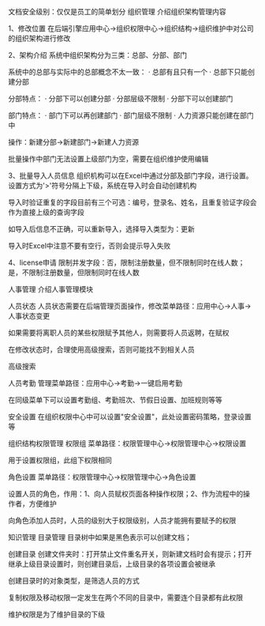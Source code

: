 文档安全级别：仅仅是员工的简单划分
组织管理
介绍组织架构管理内容

1、修改位置
在后端引擎应用中心->组织权限中心->组织结构->组织维护中对公司的组织架构进行修改

2、架构介绍
系统中组织架构分为三类：总部、分部、部门

系统中的总部与实际中的总部概念不太一致： · 总部有且只有一个 · 总部下只能创建分部

分部特点： · 分部下可以创建分部 · 分部层级不限制 · 分部下可以创建部门

部门特点： · 部门下可以再创建部门 · 部门层级不限制 · 人力资源只能创建在部门中

操作：新建分部->新建部门->新建人力资源

批量操作中部门无法设置上级部门为空，需要在组织维护使用编辑

3、批量导入人员信息
组织机构可以在Excel中通过分部及部门字段，进行设置。设置方式为'>'符号分隔上下级，系统在导入时会自动创建机构

导入时验证重复的字段目前有三个可选：编号，登录名、姓名，且重复验证字段会作为直接上级的查询字段

如导入后信息不正确，可以重新导入，选择导入类型为：更新

导入时Excel中注意不要有空行，否则会提示导入失败

4、license申请
限制并发字段：否，限制注册数量，但不限制同时在线人数；是，不限制注册数量，但限制同时在线人数

人事管理
介绍人事管理模块

人员状态
人员状态需要在后端管理页面操作，修改菜单路径：应用中心->人事->人事状态变更

如果需要将离职人员的某些权限赋予其他人，则需要将人员返聘，在赋权

在修改状态时，合理使用高级搜索，否则可能找不到相关人员

高级搜索

人员考勤
管理菜单路径：应用中心->考勤->一键启用考勤

在同级菜单下可以设置考勤组、考勤班次、节假日设置、加班规则等等

安全设置
在组织权限中心中可以设置"安全设置"，此处设置密码策略，登录设置等

组织结构权限管理
权限组
菜单路径：权限管理中心->权限管理中心->权限设置

用于设置权限组，此组下权限相同

角色设置
菜单路径：权限管理中心->权限管理中心->角色设置

设置人员的角色，作用：1、向人员赋权页面各种操作权限；2、作为流程中的操作者，方便维护

向角色添加人员时，人员的级别大于权限级别，人员才能拥有要赋予的权限

知识管理
目录管理
目录树中如果是黑色表示可以创建文档；

创建目录
创建文件夹时：打开禁止文件重名开关，则新建文档时会有提示；打开继承上级目录设置时，则创建目录后，上级目录的各项设置会被继承

创建目录时的对象类型，是筛选人员的方式

复制权限及移动权限一定发生在两个不同的目录中，需要连个目录都有此权限

维护权限是为了维护目录的下级
